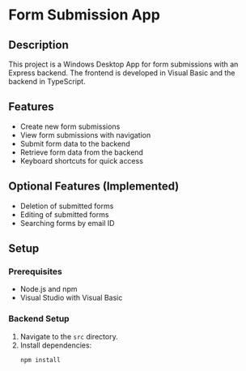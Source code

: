 # Form Submission App

## Description
This project is a Windows Desktop App for form submissions with an Express backend. The frontend is developed in Visual Basic and the backend in TypeScript.

## Features
- Create new form submissions
- View form submissions with navigation
- Submit form data to the backend
- Retrieve form data from the backend
- Keyboard shortcuts for quick access

## Optional Features (Implemented)
- Deletion of submitted forms
- Editing of submitted forms
- Searching forms by email ID

## Setup

### Prerequisites
- Node.js and npm
- Visual Studio with Visual Basic

### Backend Setup
1. Navigate to the `src` directory.
2. Install dependencies:
   ```bash
   npm install

